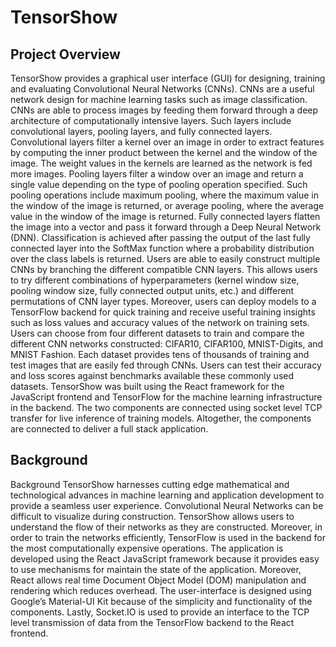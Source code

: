 # TensorShow
## Project Overview
TensorShow provides a graphical user interface (GUI) for designing, training and evaluating Convolutional Neural Networks (CNNs). CNNs are a useful network design for machine learning tasks such as image classification. CNNs are able to process images by feeding them forward through a deep architecture of computationally intensive layers. Such layers include convolutional layers, pooling layers, and fully connected layers. Convolutional layers filter a kernel over an image in order to extract features by computing the inner product between the kernel and the window of the image. The weight values in the kernels are learned as the network is fed more images. Pooling layers filter a window over an image and return a single value depending on the type of pooling operation specified. Such pooling operations include maximum pooling, where the maximum value in the window of the image is returned, or average pooling, where the average value in the window of the image is returned. Fully connected layers flatten the image into a vector and pass it forward through a Deep Neural Network (DNN). Classification is achieved after passing the output of the last fully connected layer into the SoftMax function where a probability distribution over the class labels is returned. Users are able to easily construct multiple CNNs by branching the different compatible CNN layers. This allows users to try different combinations of hyperparameters (kernel window size, pooling window size, fully connected output units, etc.) and different permutations of CNN layer types. Moreover, users can deploy models to a TensorFlow backend for quick training and receive useful training insights such as loss values and accuracy values of the network on training sets. Users can choose from four different datasets to train and compare the different CNN networks constructed: CIFAR10, CIFAR100, MNIST-Digits, and MNIST Fashion. Each dataset provides tens of thousands of training and test images that are easily fed through CNNs. Users can test their accuracy and loss scores against benchmarks available these commonly used datasets. TensorShow was built using the React framework for the JavaScript frontend and TensorFlow for the machine learning infrastructure in the backend. The two components are connected using socket level TCP transfer for live inference of training models. Altogether, the components are connected to deliver a full stack application.

## Background
Background
TensorShow harnesses cutting edge mathematical and technological advances in machine learning and application development to provide a seamless user experience. Convolutional Neural Networks can be difficult to visualize during construction. TensorShow allows users to understand the flow of their networks as they are constructed. Moreover, in order to train the networks efficiently, TensorFlow is used in the backend for the most computationally expensive operations. The application is developed using the React JavaScript framework because it provides easy to use mechanisms for maintain the state of the application. Moreover, React allows real time Document Object Model (DOM) manipulation and rendering which reduces overhead.  The user-interface is designed using Google’s Material-UI Kit because of the simplicity and functionality of the components. Lastly, Socket.IO is used to provide an interface to the TCP level transmission of data from the TensorFlow backend to the React frontend.

